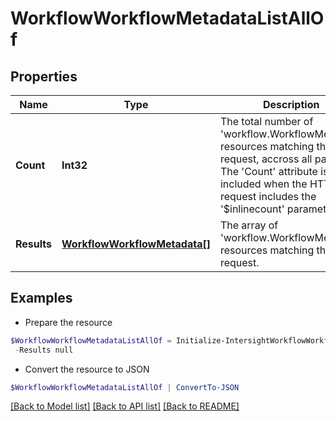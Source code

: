 # WorkflowWorkflowMetadataListAllOf
## Properties

Name | Type | Description | Notes
------------ | ------------- | ------------- | -------------
**Count** | **Int32** | The total number of &#39;workflow.WorkflowMetadata&#39; resources matching the request, accross all pages. The &#39;Count&#39; attribute is included when the HTTP GET request includes the &#39;$inlinecount&#39; parameter. | [optional] 
**Results** | [**WorkflowWorkflowMetadata[]**](WorkflowWorkflowMetadata.md) | The array of &#39;workflow.WorkflowMetadata&#39; resources matching the request. | [optional] 

## Examples

- Prepare the resource
```powershell
$WorkflowWorkflowMetadataListAllOf = Initialize-IntersightWorkflowWorkflowMetadataListAllOf  -Count null `
 -Results null
```

- Convert the resource to JSON
```powershell
$WorkflowWorkflowMetadataListAllOf | ConvertTo-JSON
```

[[Back to Model list]](../README.md#documentation-for-models) [[Back to API list]](../README.md#documentation-for-api-endpoints) [[Back to README]](../README.md)

